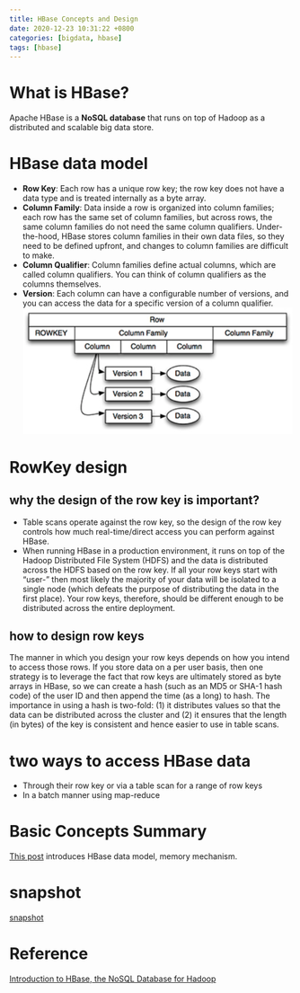 ```yaml
---
title: HBase Concepts and Design
date: 2020-12-23 10:31:22 +0800
categories: [bigdata, hbase]
tags: [hbase]
---
```


# What is HBase?
Apache HBase is a **NoSQL database** that runs on top of Hadoop as a distributed and scalable big data store.

# HBase data model
- **Row Key**: Each row has a unique row key; the row key does not have a data type and is treated internally as a byte array.
- **Column Family**: Data inside a row is organized into column families; each row has the same set of column families,
but across rows, the same column families do not need the same column qualifiers. Under-the-hood, HBase stores
column families in their own data files, so they need to be defined upfront, and changes to column families are difficult to make.
- **Column Qualifier**: Column families define actual columns, which are called column qualifiers. You can think of column qualifiers as the columns themselves.
- **Version**: Each column can have a configurable number of versions, and you can access the data for a specific version of a column qualifier.
![HBase Four-Dimensional Data Model](/assets/img/sample/hbase-data-model.png "HBase Four-Dimensional Data Model")

# RowKey design
## why the design of the row key is important?
- Table scans operate against the row key, so the design of the row key controls how much real-time/direct access you can perform against HBase.
- When running HBase in a production environment, it runs on top of the Hadoop Distributed File System (HDFS) and the data is distributed across the HDFS based on the row key.
If all your row keys start with “user-” then most likely the majority of your data will be isolated to a single node
(which defeats the purpose of distributing the data in the first place). Your row keys, therefore, should be different enough to be distributed across the entire deployment.

## how to design row keys
The manner in which you design your row keys depends on how you intend to access those rows. If you store data on a per user basis,
then one strategy is to leverage the fact that row keys are ultimately stored as byte arrays in HBase, so we can create a hash
(such as an MD5 or SHA-1 hash code) of the user ID and then append the time (as a long) to hash.
The importance in using a hash is two-fold: (1) it distributes values so that the data can be distributed across the cluster
and (2) it ensures that the length (in bytes) of the key is consistent and hence easier to use in table scans.

# two ways to access HBase data
- Through their row key or via a table scan for a range of row keys
- In a batch manner using map-reduce

# Basic Concepts Summary
[This post](https://www.shuzhiduo.com/A/kPzOW0v8zx/) introduces HBase data model, memory mechanism.


# snapshot
[snapshot](http://hbasefly.com/2017/09/17/hbase-snapshot/)


# Reference
[Introduction to HBase, the NoSQL Database for Hadoop](https://www.informit.com/articles/article.aspx?p=2253412)
